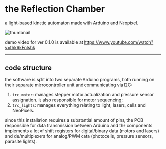 # the Reflection Chamber
a light-based kinetic automaton made with Arduino and Neopixel.

![thumbnail](https://user-images.githubusercontent.com/34627009/102437159-11e33e80-3fe8-11eb-935c-fd64bbaaa15e.png)

demo video for ver 0.1.0 is available at https://www.youtube.com/watch?v=thk6kFnlshk

---

## code structure
the software is split into two separate Arduino programs, both running on their separate microcontroller unit and communicating via I2C:
1. `trc_motor`: manages stepper motor actualization and pressure sensor assignation. is also responsible for motor sequencing;
2. `trc_lights`: manages everything relating to light, lasers, cells and NeoPixels.

since this installation requires a substantial amount of pins, the PCB responsible for data transmission between Arduino and the components implements a lot of shift registers for digital/binary data (motors and lasers) and de/multiplexers for analog/PWM data (photocells, pressure sensors, parasite lights).
